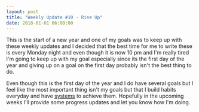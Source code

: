 ```yaml
---
layout: post
title: "Weekly Update #10 - Rise Up"
date: 2018-01-01 06:00:00
---
```


This is the start of a new year and one of my goals was to keep up with these
weekly updates and I decided that the best time for me to write these is every
Monday night and even though it is now 10 pm and I'm really tired I'm going to
keep up with my goal especially since its the first day of the year and giving
up on a goal on the first day probably isn't the best thing to
do.

Even though this is the first day of the year and I do have several goals but I
feel like the most important thing isn't my goals but that I build habits
everyday and have [systems][systems] to achieve them. Hopefully in the upcoming
weeks I'll provide some progress updates and let you know how I'm doing.

[systems]: http://blog.dilbert.com/2013/11/18/goals-vs-systems/
